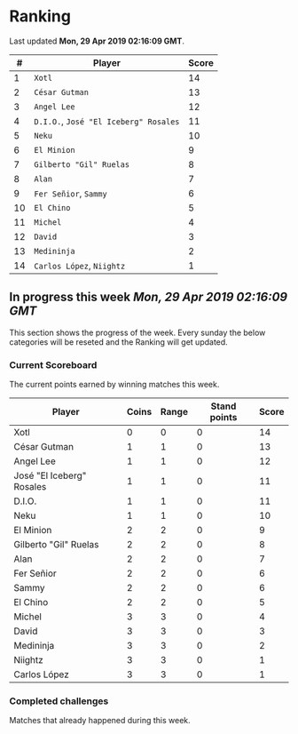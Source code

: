 # Ranking

Last updated **Mon, 29 Apr 2019 02:16:09 GMT**.

|#|Player|Score|
|-|------|-----|
|1|`Xotl`|14|
|2|`César Gutman`|13|
|3|`Angel Lee`|12|
|4|`D.I.O.`, `José "El Iceberg" Rosales`|11|
|5|`Neku`|10|
|6|`El Minion`|9|
|7|`Gilberto "Gil" Ruelas`|8|
|8|`Alan`|7|
|9|`Fer Señior`, `Sammy`|6|
|10|`El Chino`|5|
|11|`Michel`|4|
|12|`David`|3|
|13|`Medininja`|2|
|14|`Carlos López`, `Niightz`|1|

## In progress this week *Mon, 29 Apr 2019 02:16:09 GMT*
This section shows the progress of the week. Every sunday the below categories will be reseted and the Ranking will get updated.

### Current Scoreboard
The current points earned by winning matches this week.

|Player|Coins|Range|Stand points|Score|
|------|-----|-----|------------|-----|
|Xotl|0|0|0|14|
|César Gutman|1|1|0|13|
|Angel Lee|1|1|0|12|
|José "El Iceberg" Rosales|1|1|0|11|
|D.I.O.|1|1|0|11|
|Neku|1|1|0|10|
|El Minion|2|2|0|9|
|Gilberto "Gil" Ruelas|2|2|0|8|
|Alan|2|2|0|7|
|Fer Señior|2|2|0|6|
|Sammy|2|2|0|6|
|El Chino|2|2|0|5|
|Michel|3|3|0|4|
|David|3|3|0|3|
|Medininja|3|3|0|2|
|Niightz|3|3|0|1|
|Carlos López|3|3|0|1|

### Completed challenges
Matches that already happened during this week.


